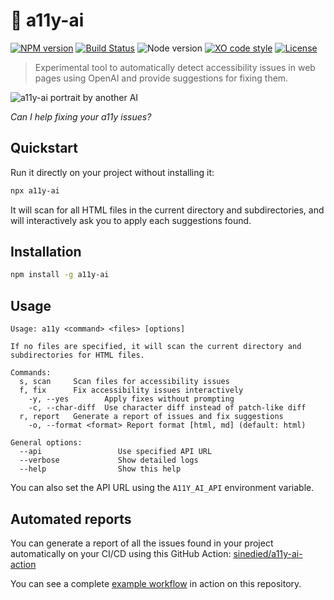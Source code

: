 # :robot: a11y-ai

[![NPM version](https://img.shields.io/npm/v/a11y-ai.svg)](https://www.npmjs.com/package/a11y-ai)
[![Build Status](https://github.com/sinedied/a11y-ai/workflows/build/badge.svg)](https://github.com/sinedied/a11y-ai/actions)
![Node version](https://img.shields.io/node/v/a11y-ai.svg)
[![XO code style](https://img.shields.io/badge/code_style-XO-5ed9c7.svg)](https://github.com/sindresorhus/xo)
[![License](https://img.shields.io/badge/license-MIT-blue.svg)](LICENSE)

> Experimental tool to automatically detect accessibility issues in web pages using OpenAI and provide suggestions for fixing them.

![a11y-ai portrait by another AI](https://user-images.githubusercontent.com/593151/221144683-af658535-500b-4024-afe9-032526b3eec9.png)

*Can I help fixing your a11y issues?*

## Quickstart

Run it directly on your project without installing it:

```bash
npx a11y-ai
```

It will scan for all HTML files in the current directory and subdirectories, and will interactively ask you to apply each suggestions found.

## Installation

```bash
npm install -g a11y-ai
```

## Usage

```
Usage: a11y <command> <files> [options]

If no files are specified, it will scan the current directory and
subdirectories for HTML files.

Commands:
  s, scan     Scan files for accessibility issues
  f, fix      Fix accessibility issues interactively
    -y, --yes        Apply fixes without prompting
    -c, --char-diff  Use character diff instead of patch-like diff
  r, report   Generate a report of issues and fix suggestions
    -o, --format <format> Report format [html, md] (default: html)

General options:
  --api                 Use specified API URL
  --verbose             Show detailed logs
  --help                Show this help
```

You can also set the API URL using the `A11Y_AI_API` environment variable.

## Automated reports

You can generate a report of all the issues found in your project automatically on your CI/CD using this GitHub Action: [sinedied/a11y-ai-action](https://github.com/sinedied/a11y-ai-action)

You can see a complete [example workflow](https://github.com/sinedied/a11y-ai/blob/main/.github/workflows/action.yml) in action on this repository.
